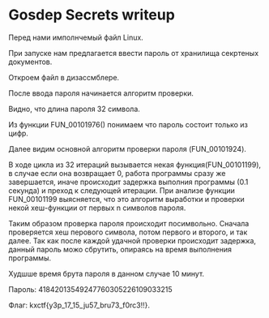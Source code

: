 # Gosdep Secrets writeup

Перед нами имполнчемый файл Linux.

При запуске нам предлагается ввести пароль от хранилища секртеных документов.

Откроем файл в дизассмблере.

После ввода пароля начинается алгоритм проверки. 

Видно, что длина пароля 32 символа.

Из функции FUN_00101976() понимаем что пароль состоит только из цифр.

Далее видим основной алгоритм проверки пароля (FUN_00101924).

В ходе цикла из 32 итераций вызывается некая функция(FUN_00101199), в случае если она возвращает 0, работа программы сразу же завершается, иначе происходит задержка выполния программы (0.1 секунда) и преход к следующей итерации.
При анализе функции FUN_00101199 выясняется, что это алгоритм выработки и проверки некой хеш-функции от первых n символов пароля.

Таким образом проверка пароля происходит посимвольно. Сначала проверяется хеш перового символа, потом первого и второго, и так далее. Так как после каждой удачной проверки происходит задержка, данный пароль можо сбрутить, опираясь на время выполнения программы.

Худшше время брута пароля в данном случае 10 минут.

Пароль: 41842013549247760305226109033215

Флаг: kxctf{y3p_17_15_ju57_bru73_f0rc3!!}.

